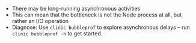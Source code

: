 - There may be long-running asynchronous activities
- This can mean that the bottleneck is not the Node process at all, but rather an I/O operation
- Diagnose: Use `clinic bubbleprof` to explore asynchronous delays – run `clinic bubbleprof -h` to get started.
